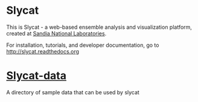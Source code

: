 # Slycat

This is Slycat - a web-based ensemble analysis and visualization platform, created at [Sandia National Laboratories](http://www.sandia.gov).

For installation, tutorials, and developer documentation, go to http://slycat.readthedocs.org

# [Slycat-data](https://github.com/sandialabs/slycat-data)
A directory of sample data that can be used by slycat
